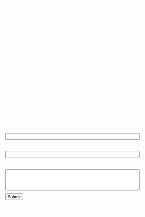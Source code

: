 <!DOCTYPE html>
<html lang="en">
<head>
    <meta charset="UTF-8">
    <meta name="viewport" content="width=device-width, initial-scale=1.0">
    <title>Company Info</title>
    <style>
        body {
            background-image: url('wallpaper1.jpg');
            background-size: cover;
            font-family: Arial, sans-serif;
            color: white;
            text-align: center;
            padding: 20px;
        }
        nav a {
            color: white;
            margin: 0 15px;
            text-decoration: none;
        }
        nav a:hover {
            text-decoration: underline;
        }
    </style>
</head>
<body>
    <h1>Welcome to Our Company</h1>
    <p>About our company...</p>
    <nav>
        <a href="vessels.html">Vessels for Sale</a> | 
        <a href="contact.html">Contact Us</a>
    </nav>
</body>
</html>
<!DOCTYPE html>
<html lang="en">
<head>
    <meta charset="UTF-8">
    <meta name="viewport" content="width=device-width, initial-scale=1.0">
    <title>Vessels for Sale</title>
    <style>
        body {
            background-image: url('wallpaper2.jpg');
            background-size: cover;
            font-family: Arial, sans-serif;
            color: white;
            text-align: center;
            padding: 20px;
        }
        nav a {
            color: white;
            margin: 0 15px;
            text-decoration: none;
        }
        nav a:hover {
            text-decoration: underline;
        }
        ul {
            list-style-type: none;
            padding: 0;
        }
        li {
            margin: 10px 0;
        }
    </style>
</head>
<body>
    <h1>Vessels for Sale</h1>
    <ul>
        <li>Vessel 1</li>
        <li>Vessel 2</li>
        <li>Vessel 3</li>
    </ul>
    <nav>
        <a href="index.html">Home</a> | 
        <a href="contact.html">Contact Us</a>
    </nav>
</body>
</html>
<!DOCTYPE html>
<html lang="en">
<head>
    <meta charset="UTF-8">
    <meta name="viewport" content="width=device-width, initial-scale=1.0">
    <title>Contact Us</title>
    <style>
        body {
            background-image: url('wallpaper3.jpg');
            background-size: cover;
            font-family: Arial, sans-serif;
            color: white;
            text-align: center;
            padding: 20px;
        }
        nav a {
            color: white;
            margin: 0 15px;
            text-decoration: none;
        }
        nav a:hover {
            text-decoration: underline;
        }
        form {
            display: inline-block;
            text-align: left;
        }
        label, input, textarea {
            display: block;
            margin: 10px 0;
        }
        input, textarea {
            width: 100%;
        }
        input[type="submit"] {
            width: auto;
        }
    </style>
</head>
<body>
    <h1>Contact Us</h1>
    <form>
        <label for="name">Name:</label>
        <input type="text" id="name" name="name">
        <label for="email">Email:</label>
        <input type="email" id="email" name="email">
        <label for="message">Message:</label>
        <textarea id="message" name="message" rows="4" cols="50"></textarea>
        <input type="submit" value="Submit">
    </form>
    <nav>
        <a href="index.html">Home</a> | 
        <a href="vessels.html">Vessels for Sale</a>
    </nav>
</body>
</html>
